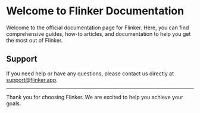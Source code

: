 # Welcome to Flinker Documentation

Welcome to the official documentation page for Flinker. 
Here, you can find comprehensive guides, how-to articles, and documentation to help you get the most out of Flinker.

## Support

If you need help or have any questions, please contact us directly at [support@flinker.app](mailto:support@flinker.app).

---

Thank you for choosing Flinker. We are excited to help you achieve your goals.

